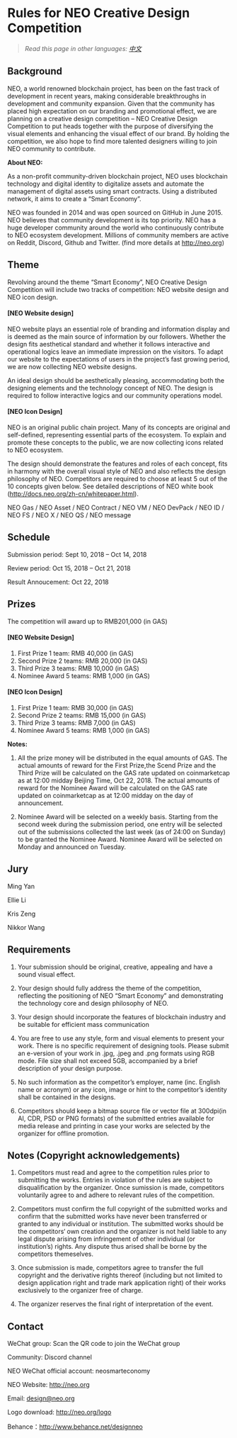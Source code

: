 # Rules for NEO Creative Design Competition

> *Read this page in other languages: [中文](NEO创意设计大赛章程.md)*

## Background

NEO, a world renowned blockchain project, has been on the fast track of development in recent years, making considerable breakthroughs in development and community expansion. Given that the community has placed high expectation on our branding and promotional effect, we are planning on a creative design competition – NEO Creative Design Competition to put heads together with the purpose of diversifying the visual elements and enhancing the visual effect of our brand. By holding the competition, we also hope to find more talented designers willing to join NEO community to contribute.

**About NEO:**

As a non-profit community-driven blockchain project, NEO uses blockchain technology and digital identity to digitalize assets and automate the management of digital assets using smart contracts. Using a distributed network, it aims to create a “Smart Economy”.

NEO was founded in 2014 and was open sourced on GitHub in June 2015. NEO believes that community development is its top priority. NEO has a huge developer community around the world who continuously contribute to NEO ecosystem development. Millions of community members are active on Reddit, Discord, Github and Twitter. (find more details at http://neo.org)

## Theme

Revolving around the theme “Smart Economy”, NEO Creative Design Competition will include two tracks of competition: NEO website design and NEO icon design.

#### [NEO Website design]

NEO website plays an essential role of branding and information display and is deemed as the main source of information by our followers. Whether the design fits aesthetical standard and whether it follows interactive and operational logics leave an immediate impression on the visitors. To adapt our website to the expectations of users in the project’s fast growing period, we are now collecting NEO website designs.

An ideal design should be aesthetically pleasing, accommodating both the designing elements and the technology concept of NEO. The design is required to follow interactive logics and our community operations model.

#### [NEO Icon Design]

NEO is an original public chain project. Many of its concepts are original and self-defined, representing essential parts of the ecosystem. To explain and promote these concepts to the public, we are now collecting icons related to NEO ecosystem.

The design should demonstrate the features and roles of each concept, fits in harmony with the overall visual style of NEO and also reflects the design philosophy of NEO. Competitors are required to choose at least 5 out of the 10 concepts given below. See detailed descriptions of NEO white book (http://docs.neo.org/zh-cn/whitepaper.html).

NEO Gas / NEO Asset / NEO  Contract / NEO VM / NEO DevPack / NEO ID / NEO FS / NEO X / NEO QS / NEO message

## Schedule

Submission period: Sept 10, 2018 – Oct 14, 2018

Review period: Oct 15, 2018 – Oct 21, 2018

Result Annoucement: Oct 22, 2018

## Prizes

The competition will award up to RMB201,000 (in GAS)

#### [NEO Website Design]

1. First Prize             1 team:    RMB 40,000 (in GAS)
2. Second Prize            2 teams:   RMB 20,000 (in GAS)
3. Third Prize             3 teams:   RMB 10,000 (in GAS)
4. Nominee Award           5 teams:   RMB 1,000 (in GAS)

#### [NEO Icon Design]

1. First Prize             1 team:    RMB 30,000 (in GAS)
2. Second Prize            2 teams:   RMB 15,000 (in GAS)
3. Third Prize             3 teams:   RMB 7,000 (in GAS)
4. Nominee Award           5 teams:   RMB 1,000 (in GAS)


**Notes:**

1. All the prize money will be distributed in the equal amounts of GAS. The actual amounts of reward for the First Prize,the Scend Prize and the Third Prize will be calculated on the GAS rate updated on coinmarketcap as at 12:00 midday Beijing Time, Oct 22, 2018. The actual amounts of reward for the Nominee Award will be calculated on the GAS rate updated on coinmarketcap as at 12:00 midday on the day of announcement.

2. Nominee Award will be selected on a weekly basis. Starting from the second week during the submission period, one entry will be selected out of the submissions collected the last week (as of 24:00 on Sunday) to be granted the Nominee Award. Nominee Award will be selected on Monday and announced on Tuesday. 

## Jury

   Ming Yan
   
   Ellie Li
   
   Kris Zeng
   
   Nikkor Wang

## Requirements

1. Your submission should be original, creative, appealing and have a sound visual effect.

2. Your design should fully address the theme of the competition, reflecting the positioning of NEO “Smart Economy” and demonstrating the technology core and design philosophy of NEO.

3. Your design should incorporate the features of blockchain industry and be suitable for efficient mass communication

4. You are free to use any style, form and visual elements to present your work. There is no specific requirement of designing tools. Please submit an e-version of your work in .jpg, .jpeg and .png formats using RGB mode. File size shall not exceed 5GB, accompanied by a brief description of your design purpose.

5. No such information as the competitor’s employer, name (inc. English name or acronym) or any icon, image or hint to the competitor’s identity shall be contained in the designs.

6. Competitors should keep a bitmap source file or vector file at 300dpi(in AI, CDR, PSD or PNG formats) of the submitted entries available for media release and printing in case your works are selected by the organizer for offline promotion. 


## Notes (Copyright acknowledgements)

1. Competitors must read and agree to the competition rules prior to submitting the works. Entries in violation of the rules are subject to disqualification by the organizer. Once sumission is made, competitors voluntarily agree to and adhere to relevant rules of the competition.

2. Competitors must confirm the full copyright of the submitted works and confirm that the submitted works have never been transferred or granted to any individual or institution. The submitted works should be the competitors‘ own creation and the organizer is not held liable to any legal dispute arising from infringement of other individual (or institution’s) rights. Any dispute thus arised shall be borne by the competitors themeselves.

3. Once submission is made, competitors agree to transfer the full copyright and the derivative rights thereof (including but not limited to design application right and trade mark application right) of their works exclusively to the organizer free of charge.

4. The organizer reserves the final right of interpretation of the event.


## Contact

WeChat group: Scan the QR code to join the WeChat group

Community: Discord channel

NEO WeChat official account: neosmarteconomy

NEO Website: http://neo.org

Email: design@neo.org

Logo download: http://neo.org/logo

Behance：http://www.behance.net/designneo
